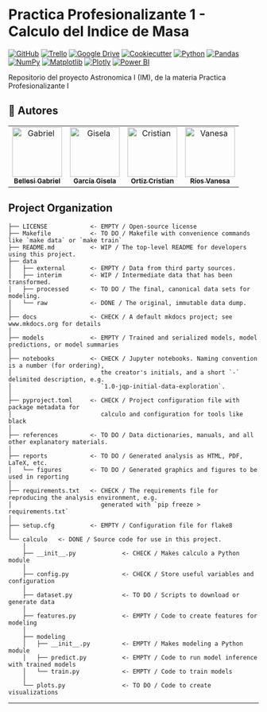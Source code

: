 # Practica Profesionalizante 1 - Calculo del Indice de Masa

[![GitHub](https://img.shields.io/badge/GitHub-Proyecto-181717?logo=github)](https://github.com/GabrielBellesi-edu/PP1_Astronomica_I_-IM)
[![Trello](https://img.shields.io/badge/Trello-Board-0052CC?logo=trello)](https://trello.com/b/NkFtRkHn/equipo-pp1-astronomica-i-im)
[![Google Drive](https://img.shields.io/badge/Google%20Drive-Carpeta%20de%20Trabajo-34A853?logo=google-drive)](https://drive.google.com/drive/folders/1s82XNqycWEkGKi1vTNnPkHEaIjf30QIh)
[![Cookiecutter](https://img.shields.io/badge/CCDS-Project%20template-328F97?logo=cookiecutter)](https://cookiecutter-data-science.drivendata.org/)
[![Python](https://img.shields.io/badge/Python-3.10+-3776AB?logo=python)](https://www.python.org/)
[![Pandas](https://img.shields.io/badge/Pandas-150458?logo=pandas)](https://pandas.pydata.org/)
[![NumPy](https://img.shields.io/badge/NumPy-013243?logo=numpy)](https://numpy.org/)
[![Matplotlib](https://img.shields.io/badge/Matplotlib-11557C?logo=matplotlib)](https://matplotlib.org/)
[![Plotly](https://img.shields.io/badge/Plotly-3F4F75?logo=plotly)](https://plotly.com/)
[![Power BI](https://img.shields.io/badge/Power%20BI-F2C811?logo=power-bi)](https://powerbi.microsoft.com/)




Repositorio del proyecto Astronomica I (IM), de la materia Practica Profesionalizante I


## 👥 Autores

<table>
  <tr>
    <td align="center">
      <a href="https://github.com/GabrielBellesi-edu">
        <img src="https://github.com/GabrielBellesi-edu.png" width="100px;" alt="Gabriel" />
        <br /><sub><b>Bellesi Gabriel</b></sub>
      </a>
    </td>
    <td align="center">
      <a href="https://github.com/Gise08">
        <img src="https://github.com/Gise08.png" width="100px;" alt="Gisela" />
        <br /><sub><b>García Gisela</b></sub>
      </a>
    </td>
    <td align="center">
      <a href="https://github.com/Criiistiiian">
        <img src="https://github.com/Criiistiiian.png" width="100px;" alt="Cristian" />
        <br /><sub><b>Ortiz Cristian</b></sub>
      </a>
    </td>
    <td align="center">
      <a href="https://github.com/vanrios5">
        <img src="https://github.com/vanrios5.png" width="100px;" alt="Vanesa" />
        <br /><sub><b>Ríos Vanesa</b></sub>
      </a>
    </td>
  </tr>
</table>





## Project Organization

```
├── LICENSE            <- EMPTY / Open-source license
├── Makefile           <- TO DO / Makefile with convenience commands like `make data` or `make train`
├── README.md          <- WIP / The top-level README for developers using this project.
├── data
│   ├── external       <- EMPTY / Data from third party sources.
│   ├── interim        <- WIP / Intermediate data that has been transformed.
│   ├── processed      <- TO DO / The final, canonical data sets for modeling.
│   └── raw            <- DONE / The original, immutable data dump.
│
├── docs               <- CHECK / A default mkdocs project; see www.mkdocs.org for details
│
├── models             <- EMPTY / Trained and serialized models, model predictions, or model summaries
│
├── notebooks          <- CHECK / Jupyter notebooks. Naming convention is a number (for ordering),
│                         the creator's initials, and a short `-` delimited description, e.g.
│                         `1.0-jqp-initial-data-exploration`.
│
├── pyproject.toml     <- CHECK / Project configuration file with package metadata for 
│                         calculo and configuration for tools like black
│
├── references         <- TO DO / Data dictionaries, manuals, and all other explanatory materials.
│
├── reports            <- TO DO / Generated analysis as HTML, PDF, LaTeX, etc.
│   └── figures        <- TO DO / Generated graphics and figures to be used in reporting
│
├── requirements.txt   <- CHECK / The requirements file for reproducing the analysis environment, e.g.
│                         generated with `pip freeze > requirements.txt`
│
├── setup.cfg          <- EMPTY / Configuration file for flake8
│
└── calculo   <- DONE / Source code for use in this project.
    │
    ├── __init__.py             <- CHECK / Makes calculo a Python module
    │
    ├── config.py               <- CHECK / Store useful variables and configuration
    │
    ├── dataset.py              <- TO DO / Scripts to download or generate data
    │
    ├── features.py             <- EMPTY / Code to create features for modeling
    │
    ├── modeling                
    │   ├── __init__.py         <- EMPTY / Makes modeling a Python module
    │   ├── predict.py          <- EMPTY / Code to run model inference with trained models          
    │   └── train.py            <- EMPTY / Code to train models
    │
    └── plots.py                <- TO DO / Code to create visualizations
```

--------

